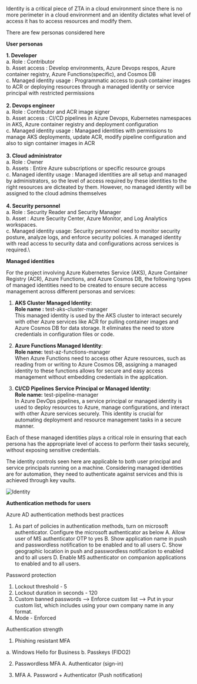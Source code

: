 Identity is a critical piece of ZTA in a cloud environment since there is no more perimeter in a cloud environment and an identity dictates what level of access it has to access resources and modify them.

There are few personas considered here

**User personas** 

**1. Developer**\
   a. Role : Contributor\
   b. Asset access : Develop environments, Azure Devops respos, Azure container registry, Azure Functions(specific), and Cosmos DB\
   c. Managed identity usage : Programmatic access to push container images to ACR or deploying resources through a managed identity or service principal with restricted permissions\
\
**2. Devops engineer**\
   a. Role : Contributor and ACR image signer\
   b. Asset access : CI/CD pipelines in Azure Devops, Kubernetes namespaces in AKS, Azure container registry and deployment configuration\
   c. Managed identity usage : Managaed identities with permissions to manage AKS deployments, update ACR, modify pipeline configuration and also to sign container images in ACR\
\
**3. Cloud administrator**\
   a. Role : Owner\
   b. Assets : Entire Azure subscriptions or specific resource groups\
   c. Managed identity usage : Managed identities are all setup and managed by administrators, so the level of access required by these identities to the right resources are dicteated by them. However, no managed identity will be assigned to the cloud admins themselves\
\
**4. Security personnel**\
   a. Role : Security Reader and Security Manager\
   b. Asset :  Azure Security Center, Azure Monitor, and Log Analytics workspaces.\
   c. Managed identity usage: Security personnel need to monitor security posture, analyze logs, and enforce security policies. A managed identity with read access to security data and configurations across services is required.\

**Managed identities**

For the project involving Azure Kubernetes Service (AKS), Azure Container Registry (ACR), Azure Functions, and Azure Cosmos DB, the following types of managed identities need to be created to ensure secure access management across different personas and services:

1. **AKS Cluster Managed Identity**:\
   **Role name :** test-aks-cluster-manager\
   This managed identity is used by the AKS cluster to interact securely with other Azure services like ACR for pulling container images and Azure Cosmos DB for data storage. It eliminates the need to store credentials in configuration files or code. 

3. **Azure Functions Managed Identity**:\
   **Role name:** test-az-functions-manager\
   When Azure Functions need to access other Azure resources, such as reading from or writing to Azure Cosmos DB, assigning a managed identity to these functions allows for secure and easy access management without embedding credentials in the application.

5. **CI/CD Pipelines Service Principal or Managed Identity**:\
   **Role name:** test-pipeline-manager\
   In Azure DevOps pipelines, a service principal or managed identity is used to deploy resources to Azure, manage configurations, and interact with other Azure services securely. This identity is crucial for automating deployment and resource management tasks in a secure manner.

Each of these managed identities plays a critical role in ensuring that each persona has the appropriate level of access to perform their tasks securely, without exposing sensitive credentials.

The identity controls seen here are applicable to both user principal and service principals running on a machine. Considering managed identities are for automation, they need to authenticate against services and this is achieved through key vaults.

![Identity](https://github.com/sunilmuthyalapro/secure-azure-petstore/assets/138375291/362d1248-39c8-471c-9717-e9b4f05246c7)


**Authentication methods for users**

Azure AD authentication methods best practices

1. As part of policies in authentication methods, turn on microsoft authenticator. Configure the microsoft authenticator as below
A. Allow user of MS authenticator OTP to yes
B. Show application name in push and passwordless notification to be enabled and to all users
C. Show geographic location in push and passwordless notification to enabled and to all users
D. Enable MS authenticator on companion applications to enabled and to all users.

Password protection
1. Lockout threshold - 5
2. Lockout duration in seconds - 120
3. Custom banned passwords --> Enforce custom list --> Put in your custom list, which includes using your own company name in any format.
4. Mode - Enforced

Authentication strength

1. Phishing resistant MFA

a. Windows Hello for Business
b. Passkeys (FIDO2)

2. Passwordless MFA
A. Authenticator (sign-in)

3. MFA
A. Password + Authenticator (Push notification)
